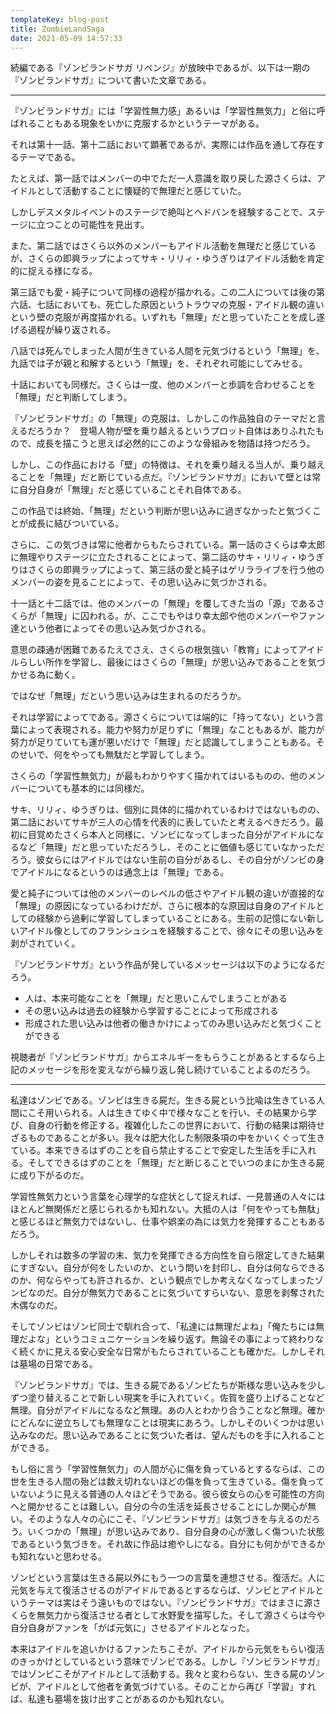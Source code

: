 ```yaml
---
templateKey: blog-post
title: ZombieLandSaga
date: 2021-05-09 14:57:33
---
```


続編である『ゾンビランドサガ リベンジ』が放映中であるが、以下は一期の『ゾンビランドサガ』について書いた文章である。

---

『ゾンビランドサガ』には「学習性無力感」あるいは「学習性無気力」と俗に呼ばれることもある現象をいかに克服するかというテーマがある。

それは第十一話、第十二話において顕著であるが、実際には作品を通して存在するテーマである。

たとえば、第一話ではメンバーの中でただ一人意識を取り戻した源さくらは、アイドルとして活動することに懐疑的で無理だと感じていた。

しかしデスメタルイベントのステージで絶叫とヘドバンを経験することで、ステージに立つことの可能性を見出す。

また、第二話ではさくら以外のメンバーもアイドル活動を無理だと感じているが、さくらの即興ラップによってサキ・リリィ・ゆうぎりはアイドル活動を肯定的に捉える様になる。

第三話でも愛・純子について同様の過程が描かれる。この二人については後の第六話、七話においても、死亡した原因というトラウマの克服・アイドル観の違いという壁の克服が再度描かれる。いずれも「無理」だと思っていたことを成し遂げる過程が繰り返される。

八話では死んでしまった人間が生きている人間を元気づけるという「無理」を、九話では子が親と和解するという「無理」を、それぞれ可能にしてみせる。

十話においても同様だ。さくらは一度、他のメンバーと歩調を合わせることを「無理」だと判断してしまう。

『ゾンビランドサガ』の「無理」の克服は、しかしこの作品独自のテーマだと言えるだろうか？　登場人物が壁を乗り越えるというプロット自体はありふれたもので、成長を描こうと思えば必然的にこのような骨組みを物語は持つだろう。

しかし、この作品における「壁」の特徴は、それを乗り越える当人が、乗り越えることを「無理」だと断じている点だ。『ゾンビランドサガ』において壁とは常に自分自身が「無理」だと感じていることそれ自体である。

この作品では終始、「無理」だという判断が思い込みに過ぎなかったと気づくことが成長に結びついている。

さらに、この気づきは常に他者からもたらされている。第一話のさくらは幸太郎に無理やりステージに立たされることによって、第二話のサキ・リリィ・ゆうぎりはさくらの即興ラップによって、第三話の愛と純子はゲリラライブを行う他のメンバーの姿を見ることによって、その思い込みに気づかされる。

十一話と十二話では、他のメンバーの「無理」を覆してきた当の「源」であるさくらが「無理」に囚われる。が、ここでもやはり幸太郎や他のメンバーやファン達という他者によってその思い込み気づかされる。

意思の疎通が困難であるたえでさえ、さくらの根気強い「教育」によってアイドルらしい所作を学習し、最後にはさくらの「無理」が思い込みであることを気づかせる為に動く。

ではなぜ「無理」だという思い込みは生まれるのだろうか。

それは学習によってである。源さくらについては端的に「持ってない」という言葉によって表現される。能力や努力が足りずに「無理」なこともあるが、能力が努力が足りていても運が悪いだけで「無理」だと認識してしまうこともある。そのせいで、何をやっても無駄だと学習してしまう。

さくらの「学習性無気力」が最もわかりやすく描かれてはいるものの、他のメンバーについても基本的には同様だ。

サキ、リリィ、ゆうぎりは、個別に具体的に描かれているわけではないものの、第二話においてサキが三人の心情を代表的に表していたと考えるべきだろう。最初に目覚めたさくら本人と同様に、ゾンビになってしまった自分がアイドルになるなど「無理」だと思っていただろうし、そのことに価値も感じていなかっただろう。彼女らにはアイドルではない生前の自分があるし、その自分がゾンビの身でアイドルになるというのは通念上は「無理」である。

愛と純子については他のメンバーのレベルの低さやアイドル観の違いが直接的な「無理」の原因になっているわけだが、さらに根本的な原因は自身のアイドルとしての経験から過剰に学習してしまっていることにある。生前の記憶にない新しいアイドル像としてのフランシュシュを経験することで、徐々にその思い込みを剥がされていく。

『ゾンビランドサガ』という作品が発しているメッセージは以下のようになるだろう。

- 人は、本来可能なことを「無理」だと思いこんでしまうことがある
- その思い込みは過去の経験から学習することによって形成される
- 形成された思い込みは他者の働きかけによってのみ思い込みだと気づくことができる

視聴者が『ゾンビランドサガ』からエネルギーをもらうことがあるとするなら上記のメッセージを形を変えながら繰り返し発し続けていることよるのだろう。

---

私達はゾンビである。ゾンビは生きる屍だ。生きる屍という比喩は生きている人間にこそ用いられる。人は生きてゆく中で様々なことを行い、その結果から学び、自身の行動を修正する。複雑化したこの世界において、行動の結果は期待せざるものであることが多い。我々は肥大化した制限条項の中をかいくぐって生きている。本来できるはずのことを自ら禁止することで安定した生活を手に入れる。そしてできるはずのことを「無理」だと断じることでいつのまにか生きる屍に成り下がるのだ。

学習性無気力という言葉を心理学的な症状として捉えれば、一見普通の人々にはほとんど無関係だと感じられるかも知れない。大抵の人は「何をやっても無駄」と感じるほど無気力ではないし、仕事や娯楽の為には気力を発揮することもあるだろう。

しかしそれは数多の学習の末、気力を発揮できる方向性を自ら限定してきた結果にすぎない。自分が何をしたいのか、という問いを封印し、自分は何ならできるのか、何ならやっても許されるか、という観点でしか考えなくなってしまったゾンビなのだ。自分が無気力であることに気づいてすらいない、意思を剥奪された木偶なのだ。

そしてゾンビはゾンビ同士で馴れ合って、「私達には無理だよね」「俺たちには無理だよな」というコミュニケーションを繰り返す。無論その事によって終わりなく続くかに見える安心安全な日常がもたらされていることも確かだ。しかしそれは墓場の日常である。

『ゾンビランドサガ』では、生きる屍であるゾンビたちが斯様な思い込みを少しずつ塗り替えることで新しい現実を手に入れていく。佐賀を盛り上げることなど無理。自分がアイドルになるなど無理。あの人とわかり合うことなど無理。確かにどんなに逆立ちしても無理なことは現実にあろう。しかしそのいくつかは思い込みなのだ。思い込みであることに気づいた者は、望んだものを手に入れることができる。

もし俗に言う「学習性無気力」の人間が心に傷を負っているとするならば、この世を生きる人間の殆どは数え切れないほどの傷を負って生きている。傷を負っていないように見える普通の人々ほどそうである。彼ら彼女らの心を可能性の方向へと開かせることは難しい。自分の今の生活を延長させることにしか関心が無い。そのような人々の心にこそ、『ゾンビランドサガ』は気づきを与えるのだろう。いくつかの「無理」が思い込みであり、自分自身の心が激しく傷ついた状態であるという気づきを。それ故に作品は癒やしになる。自分にも何かができるかも知れないと思わせる。

ゾンビという言葉は生きる屍以外にもう一つの言葉を連想させる。復活だ。人に元気を与えて復活させるのがアイドルであるとするならば、ゾンビとアイドルというテーマは実はそう遠いものではない。『ゾンビランドサガ』ではまさに源さくらを無気力から復活させる者として水野愛を描写した。そして源さくらは今や自分自身がファンを「がば元気に」させるアイドルとなった。

本来はアイドルを追いかけるファンたちこそが、アイドルから元気をもらい復活のきっかけとしているという意味でゾンビである。しかし『ゾンビランドサガ』ではゾンビこそがアイドルとして活動する。我々と変わらない、生きる屍のゾンビが、アイドルとして他者を勇気づけている。そのことから再び「学習」すれば、私達も墓場を抜け出すことがあるのかも知れない。
